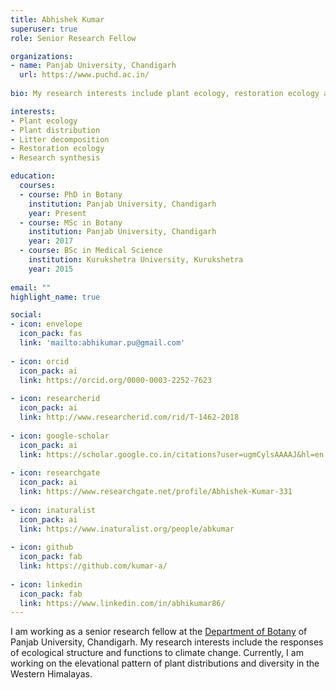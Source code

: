 ```yaml
---
title: Abhishek Kumar
superuser: true
role: Senior Research Fellow

organizations:
- name: Panjab University, Chandigarh
  url: https://www.puchd.ac.in/
  
bio: My research interests include plant ecology, restoration ecology and soil ecology.  

interests:
- Plant ecology
- Plant distribution
- Litter decomposition
- Restoration ecology
- Research synthesis

education:
  courses:
  - course: PhD in Botany
    institution: Panjab University, Chandigarh
    year: Present
  - course: MSc in Botany
    institution: Panjab University, Chandigarh
    year: 2017
  - course: BSc in Medical Science
    institution: Kurukshetra University, Kurukshetra
    year: 2015
    
email: ""
highlight_name: true

social:
- icon: envelope
  icon_pack: fas
  link: 'mailto:abhikumar.pu@gmail.com'
  
- icon: orcid
  icon_pack: ai
  link: https://orcid.org/0000-0003-2252-7623
  
- icon: researcherid
  icon_pack: ai
  link: http://www.researcherid.com/rid/T-1462-2018
  
- icon: google-scholar
  icon_pack: ai
  link: https://scholar.google.co.in/citations?user=ugmCylsAAAAJ&hl=en
  
- icon: researchgate
  icon_pack: ai
  link: https://www.researchgate.net/profile/Abhishek-Kumar-331
  
- icon: inaturalist
  icon_pack: ai
  link: https://www.inaturalist.org/people/abkumar
  
- icon: github
  icon_pack: fab
  link: https://github.com/kumar-a/
  
- icon: linkedin
  icon_pack: fab
  link: https://www.linkedin.com/in/abhikumar86/
---
```


I am working as a senior research fellow at the [Department of Botany](https://botany.puchd.ac.in/) of Panjab University, Chandigarh. My research interests include the responses of ecological structure and functions to climate change. Currently, I am working on the elevational pattern of plant distributions and diversity in the Western Himalayas.

